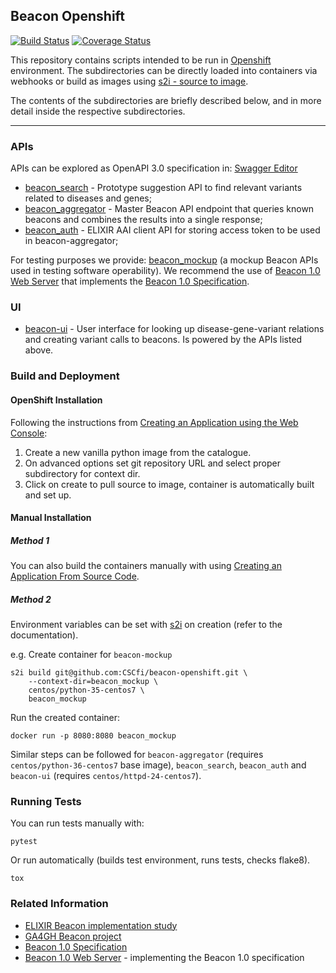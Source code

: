 ## Beacon Openshift

[![Build Status](https://travis-ci.org/CSCfi/beacon-openshift.svg?branch=master)](https://travis-ci.org/CSCfi/beacon-openshift)
[![Coverage Status](https://coveralls.io/repos/github/CSCfi/beacon-openshift/badge.svg?branch=master)](https://coveralls.io/github/CSCfi/beacon-openshift?branch=master)

This repository contains scripts intended to be run in [Openshift](https://www.openshift.com/) environment.
The subdirectories can be directly loaded into containers via webhooks or build as images using [s2i - source to image](https://github.com/openshift/source-to-image).

The contents of the subdirectories are briefly described below, and in more detail inside the respective subdirectories.

---

### APIs

APIs can be explored as OpenAPI 3.0 specification in: [Swagger Editor](http://editor.swagger.io/?url=https://raw.githubusercontent.com/CSCfi/beacon-openshift/master/beacon-search-apis.yaml)

* [beacon_search](https://github.com/CSCfi/beacon-openshift/tree/master/beacon_search) - Prototype suggestion API to find relevant variants related to diseases and genes;
* [beacon_aggregator](https://github.com/CSCfi/beacon-openshift/tree/master/beacon_aggregator) - Master Beacon API endpoint that queries known beacons and combines the results into a single response;
* [beacon_auth](https://github.com/CSCfi/beacon-openshift/tree/master/beacon_auth) - ELIXIR AAI client API for storing access token to be used in beacon-aggregator;

For testing purposes we provide: [beacon_mockup](https://github.com/CSCfi/beacon-openshift/tree/master/beacon_mockup) (a mockup Beacon APIs used in testing software operability). We recommend the use of [Beacon 1.0 Web Server](https://github.com/CSCfi/beacon-python) that implements the [Beacon 1.0 Specification](https://github.com/ga4gh-beacon/specification/blob/master/beacon.md).


### UI

* [beacon-ui](https://github.com/CSCfi/beacon-openshift/tree/master/beacon-ui/app) - User interface for looking up disease-gene-variant relations and creating variant calls to beacons. Is powered by the APIs listed above.

### Build and Deployment

#### OpenShift Installation

Following the instructions from [Creating an Application using the Web Console](https://docs.openshift.com/container-platform/3.9/dev_guide/application_lifecycle/new_app.html#using-the-web-console-na):
1. Create a new vanilla python image from the catalogue.
2. On advanced options set git repository URL and select proper subdirectory for context dir.
3. Click on create to pull source to image, container is automatically built and set up.

#### Manual Installation

##### Method 1

You can also build the containers manually with using [Creating an Application From Source Code](https://docs.openshift.com/container-platform/3.9/dev_guide/application_lifecycle/new_app.html#specifying-source-code).


##### Method 2

Environment variables can be set with [s2i](https://github.com/openshift/source-to-image) on creation (refer to the documentation).

e.g. Create container for `beacon-mockup`
```
s2i build git@github.com:CSCfi/beacon-openshift.git \
    --context-dir=beacon_mockup \
    centos/python-35-centos7 \
    beacon_mockup
```

Run the created container:
```
docker run -p 8080:8080 beacon_mockup
```

Similar steps can be followed for `beacon-aggregator` (requires `centos/python-36-centos7` base image), `beacon_search`, `beacon_auth` and `beacon-ui` (requires `centos/httpd-24-centos7`).

### Running Tests

You can run tests manually with:
```
pytest
```

Or run automatically (builds test environment, runs tests, checks flake8).
```
tox
```

### Related Information

* [ELIXIR Beacon implementation study](https://www.elixir-europe.org/about-us/implementation-studies/beacons)
* [GA4GH Beacon project](https://beacon-project.io/)
* [Beacon 1.0 Specification](https://github.com/ga4gh-beacon/specification/blob/master/beacon.md)
* [Beacon 1.0 Web Server](https://github.com/CSCfi/beacon-python) - implementing the Beacon 1.0 specification
